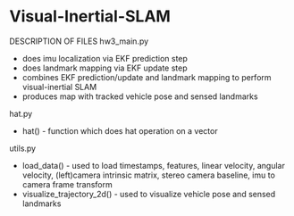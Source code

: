 # Visual-Inertial-SLAM

DESCRIPTION OF FILES
hw3_main.py
- does imu localization via EKF prediction step
- does landmark mapping via EKF update step
- combines EKF prediction/update and landmark mapping to perform
  visual-inertial SLAM
- produces map with tracked vehicle pose and sensed landmarks

hat.py
- hat() - function which does hat operation on a vector

utils.py
- load_data() - used to load timestamps, features, linear velocity,
                angular velocity, (left)camera intrinsic matrix,
                stereo camera baseline, imu to camera frame transform
- visualize_trajectory_2d() - used to visualize vehicle pose and 
	        sensed landmarks
